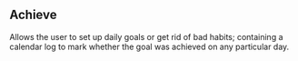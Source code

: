 
## Achieve

Allows the user to set up daily goals or get rid of bad habits; containing a calendar log to mark whether the goal was achieved on any particular day. 

